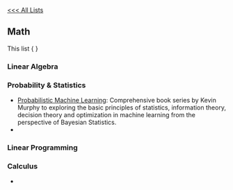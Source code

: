 [<<< All Lists](./../README.md)

## Math

This list { }

### Linear Algebra

### Probability & Statistics
- [Probabilistic Machine Learning](https://probml.github.io/pml-book/): Comprehensive book series by Kevin Murphy to exploring the basic principles of statistics, information theory, decision theory and optimization in machine learning from the perspective of Bayesian Statistics.
- 
### Linear Programming
### Calculus
- 
